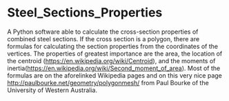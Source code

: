 # Steel_Sections_Properties
A Python software able to calculate the cross-section properties of combined steel sections. If the cross section is a polygon, there are formulas for calculating the section properties from the coordinates of the vertices. The properties of greatest importance are the area, the location of the centroid (https://en.wikipedia.org/wiki/Centroid), and the moments of inertia(https://en.wikipedia.org/wiki/Second_moment_of_area). Most of the formulas are on the aforelinked Wikipedia pages and on this very nice page http://paulbourke.net/geometry/polygonmesh/  from Paul Bourke of the University of Western Australia. 
